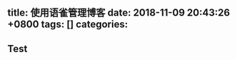 
title: 使用语雀管理博客
date: 2018-11-09 20:43:26 +0800
tags: []
categories: 
---
## <a name="uxirrk"></a>Test


